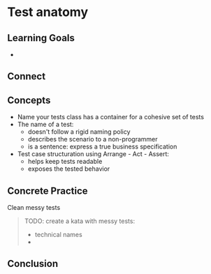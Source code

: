 # Test anatomy
## Learning Goals
- 

## Connect


## Concepts
- Name your tests class has a container for a cohesive set of tests
- The name of a test: 
  - doesn't follow a rigid naming policy
  - describes the scenario to a non-programmer
  - is a sentence: express a true business specification
- Test case structuration using Arrange - Act - Assert:
  - helps keep tests readable
  - exposes the tested behavior 

## Concrete Practice
Clean messy tests
> TODO: create a kata with messy tests:
> - technical names
> - 


## Conclusion
